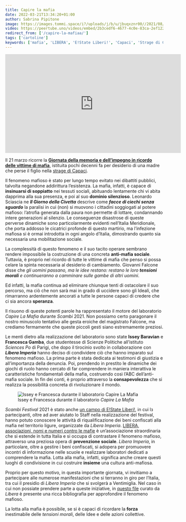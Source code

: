 ```yaml
---
title: Capire la mafia
date: 2022-03-21T13:34:20+01:00
author: Sabrina Pipitone
image: https://images.tommi.space/i?/uploads/j/b/u/jbuqxznr00//2021/08/27/20210827191200-332111f4-me.jpg
video: https://peertube.uno/videos/embed/2b3cedf6-4677-4c0e-83ca-2ef1229a2b25
redirect_from: ['/capire-la-mafiaa/']
tags: ['cartoline']
keywords: ['mafia', 'LIBERA', 'E!State Liberi!', 'Capaci', 'Strage di Capaci', 'Falcone', 'Borsellino', 'antimafia', '19 luglio']
---
```

<iframe title='Capire la mafia – Cartolina' src='https://peertube.uno/videos/embed/2b3cedf6-4677-4c0e-83ca-2ef1229a2b25?autoplay=1&amp;title=0&amp;warningTitle=0' allowfullscreen='' sandbox='allow-same-origin allow-scripts allow-popups' width='560' height='315' frameborder='0'></iframe>

Il 21 marzo ricorre la [**Giornata della memoria e dell’impegno in ricordo delle vittime di mafia**](https://vivi.libera.it/it-21marzo), istituita pochi decenni fa per desiderio di una madre che perse il figlio nella [strage di Capaci](https://it.wikipedia.org/wiki/Strage_di_Capaci 'strage di Capaci su Wikipedia').

Il fenomeno mafioso è stato per lungo tempo evitato nei dibattiti pubblici, talvolta negandone addirittura l’esistenza. La mafia, infatti, è capace di **insinuarsi di soppiatto** nei tessuti sociali, abituando lentamente chi vi abita dapprima alla sua presenza, e poi al suo **dominio silenzioso**. Leonardo Sciascia ne ***Il Giorno della Civetta*** descrive come ***facce di ciechi senza sguardo*** la paralisi in cui (non) si muovono i cittadini soggiogati al potere mafioso: l’atrofia generata dalla paura non permette di lottare, condannando intere generazioni al silenzio. Le conseguenze disastrose di queste perverse dinamiche sono particolarmente evidenti nell’Italia Meridionale, che porta addosso le cicatrici profonde di questo martirio, ma l’infezione mafiosa si è ormai introdotta in ogni angolo d’Italia, dimostrando quanto sia necessaria una mobilitazione sociale.

La complessità di questo fenomeno e il suo tacito operare sembrano rendere impossibile la costruzione di una concreta **anti-mafia sociale**. Tuttavia, è proprio nel ricordo di tutte le vittime di mafia che penso si possa celare la spinta necessaria al desiderio di cambiamento. Giovanni Falcone disse che *gli uomini passano, ma le idee restano: restano le loro **tensioni morali** e continueranno a camminare sulle gambe di altri uomini*.

Ed infatti, la mafia continua ad eliminare chiunque tenti di ostacolare il suo percorso, ma ciò che non sarà mai in grado di uccidere sono gli Ideali, che rimarranno ardentemente ancorati a tutte le persone capaci di credere che ci sia ancora **speranza**.

Il risuono di queste potenti parole ha rappresentato il motore del laboratorio *Capire La Mafia* durante *Scambi* 2021. Non possiamo certo paragonare il nostro minuscolo tentativo alle gesta eroiche del magistrato Falcone, ma crediamo fermamente che queste piccoli gesti siano estremamente preziosi.

Le menti dietro alla realizzazione del laboratorio sono state **Issey Baravian** e **Francesca Gamba**, due studentesse di Scienze Politiche all’istituto *Sciences Po* di Parigi, che dopo il tirocinio svolto in collaborazione con ***Libera Imperia*** hanno deciso di condividere ciò che hanno imparato sul fenomeno mafioso. La prima parte è stata dedicata ai testimoni di giustizia e all’importanza della denuncia. Poi, prendendo in prestito le dinamiche dei giochi di ruolo hanno cercato di far comprendere in maniera interattiva le caratteristiche fondamentali della mafia, costruendo così l’ABC dell’anti-mafia sociale. In fin dei conti, è proprio attraverso la **consapevolezza** che si realizza la possibilità concreta di rivoluzionare il mondo.

<div class='wp-block-image is-style-default'>

<figure>
<img src='https://images.tommi.space/i?/uploads/j/b/u/jbuqxznr00//2021/08/27/20210827191200-332111f4-me.jpg' alt='Issey e Francesca durante il laboratorio Capire La Mafia' />
<figcaption>Issey e Francesca durante il laboratorio <cite>Capire La Mafia</cite></figcaption>
</figure>

</div>

*Scambi Festival* 2021 è stato anche [un campo di E!State Liberi!](https://www.libera.it/schede-1787-campo_per_singoli_a_sanremo 'Scambi 2021 nel database dei campi E!State Liberi!'), in cui lз partecipanti, oltre ad aver aiutato lo Staff nella realizzazione del festival, hanno potuto conoscere le attività di riqualificazione dei beni confiscati alla mafia nel territorio ligure, organizzate da *Libera Imperia*. [LIBERA, associazioni, nomi e numeri contro le mafie](https://libera.it 'Sito ufficiale di LIBERA') è un’associazione straordinaria che si estende in tutta Italia e si occupa di contrastare il fenomeno mafioso, attraverso una preziosa opera di **prevenzione sociale**. *Libera Imperia*, in particolare, oltre a gestire i beni confiscati, si adopera per promuovere incontri di informazione nelle scuole e realizzare laboratori dedicati a comprendere la mafia. Lotta alla mafia, infatti, significa anche creare questi luoghi di condivisione in cui costruire **insieme** una cultura anti-mafiosa.

Proprio per questo motivo, in questa importante giornata, vi invitiamo a partecipare alle numerose manifestazioni che si terranno in giro per l’Italia, tra cui il presidio di *Libera Imperia* che si svolgerà a Ventimiglia. Nel caso in cui non possiate prendere parte a queste iniziative, in [questo file](https://www.libera.it/documenti/schede/bibliografia_per_la_scuola.pdf) curato da *Libera* è presente una ricca bibliografia per approfondire il fenomeno mafioso.

La lotta alla mafia è possibile, se si è capaci di ricordare la **forza** inestimabile delle *tensioni morali*, delle Idee e delle azioni collettive.
